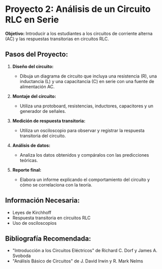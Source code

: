 # Proyecto 2: Análisis de un Circuito RLC en Serie

**Objetivo:** Introducir a los estudiantes a los circuitos de corriente alterna (AC) y las respuestas transitorias en circuitos RLC.

## Pasos del Proyecto:

1. **Diseño del circuito:**
   - Dibuja un diagrama de circuito que incluya una resistencia (R), una inductancia (L) y una capacitancia (C) en serie con una fuente de alimentación AC.

2. **Montaje del circuito:**
   - Utiliza una protoboard, resistencias, inductores, capacitores y un generador de señales.

3. **Medición de respuesta transitoria:**
   - Utiliza un osciloscopio para observar y registrar la respuesta transitoria del circuito.

4. **Análisis de datos:**
   - Analiza los datos obtenidos y compáralos con las predicciones teóricas.

5. **Reporte final:**
   - Elabora un informe explicando el comportamiento del circuito y cómo se correlaciona con la teoría.

## Información Necesaria:

- Leyes de Kirchhoff
- Respuesta transitoria en circuitos RLC
- Uso de osciloscopios

## Bibliografía Recomendada:

- "Introducción a los Circuitos Eléctricos" de Richard C. Dorf y James A. Svoboda
- "Análisis Básico de Circuitos" de J. David Irwin y R. Mark Nelms